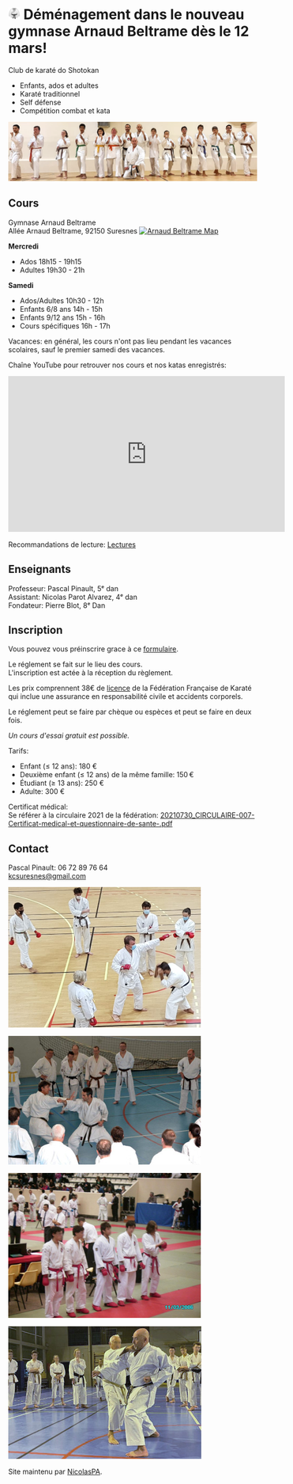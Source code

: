  <link rel="shortcut icon" type="image/png" href="karategi.png">

# <img src="karategi.png" width=24px> Déménagement dans le nouveau gymnase Arnaud Beltrame dès le 12 mars!


Club de karaté do Shotokan
- Enfants, ados et adultes
- Karaté traditionnel
- Self défense
- Compétition combat et kata

![Cours 20210925](cours20210925.png)

## Cours

Gymnase Arnaud Beltrame  
Allée Arnaud Beltrame, 92150 Suresnes [![Arnaud Beltrame Map](https://i.imgur.com/pBrsGZj.png)](https://goo.gl/maps/riT4vF77S8k5KmtJA) 

**Mercredi**  
- Ados 18h15 - 19h15
- Adultes 19h30 - 21h

**Samedi**  
- Ados/Adultes 10h30 - 12h
- Enfants 6/8 ans 14h - 15h
- Enfants 9/12 ans 15h - 16h
- Cours spécifiques 16h - 17h

Vacances: en général, les cours n'ont pas lieu pendant les vacances scolaires, sauf le premier samedi des vacances.

Chaîne YouTube pour retrouver nos cours et nos katas enregistrés:

<iframe width="560" height="315" src="https://www.youtube.com/embed/videoseries?list=PLFyA7dBi1OKxRijOP8j6qMeFodn9YHJf-" frameborder="0" allow="accelerometer; autoplay; clipboard-write; encrypted-media; gyroscope; picture-in-picture" allowfullscreen></iframe>


Recommandations de lecture: [Lectures](pages/lectures.md)

## Enseignants

Professeur: Pascal Pinault, 5ᵉ dan  
Assistant: Nicolas Parot Alvarez, 4ᵉ dan  
Fondateur: Pierre Blot, 8ᵉ Dan

## Inscription

Vous pouvez vous préinscrire grace à ce [formulaire](https://forms.gle/excEunBTDi79i3kL8). 

Le réglement se fait sur le lieu des cours.  
L'inscription est actée à la réception du règlement.

Les prix comprennent 38€ de [licence](https://www.ffkarate.fr/espace-licencies/la-licence-federale/) de la Fédération Française de Karaté qui inclue une assurance en responsabilité civile et accidents corporels.  

Le réglement peut se faire par chèque ou espèces et peut se faire en deux fois.  

_Un cours d'essai gratuit est possible._

Tarifs:
- Enfant (≤ 12 ans): 180 €
- Deuxième enfant (≤ 12 ans) de la même famille: 150 €
- Étudiant (≥ 13 ans): 250 €
- Adulte: 300 €

Certificat médical:  
Se référer à la circulaire 2021 de la fédération: [20210730_CIRCULAIRE-007-Certificat-medical-et-questionnaire-de-sante-.pdf](https://sites.ffkarate.fr/hautsdeseine/wp-content/uploads/sites/57/2021/07/20210730_CIRCULAIRE-007-Certificat-medical-et-questionnaire-de-sante-.pdf)

## Contact

Pascal Pinault: 06 72 89 76 64  
kcsuresnes@gmail.com

![Cours 2021](contact2021.png)

![Stage avec Pierre Blot](kcs_blot_390.jpeg)

![Championats de France 2006](france2006.png )

![Stage avec Jean-Pierre Lavorato](kcs_lav.jpg)


Site maintenu par [NicolasPA](https://github.com/NicolasPA/kcsuresnes).
